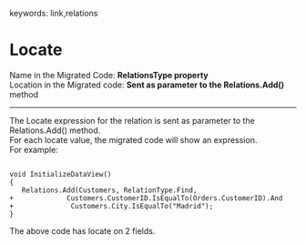 ﻿keywords: link,relations  

# Locate

Name in the Migrated Code: **RelationsType property**  
Location in the Migrated code: **Sent as parameter to the Relations.Add()** method
****

The Locate expression for the relation is sent as parameter to the Relations.Add() method.  
For each locate value, the migrated code will show an expression.   
For example:  


```csdiff

void InitializeDataView()
{
   Relations.Add(Customers, RelationType.Find, 
+             Customers.CustomerID.IsEqualTo(Orders.CustomerID).And
+              Customers.City.IsEqualTo("Madrid");
}
```

The above code has locate on 2 fields.  
